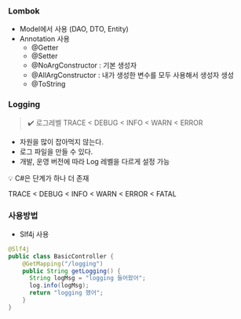 ### Lombok

- Model에서 사용 (DAO, DTO, Entity)
- Annotation 사용
    - @Getter
    - @Setter
    - @NoArgConstructor : 기본 생성자
    - @AllArgConstructor : 내가 생성한 변수를 모두 사용해서 생성자 생성
    - @ToString

### Logging

> ✔️ 로그레벨
TRACE < DEBUG < INFO < WARN < ERROR
> 
- 자원을 많이 잡아먹지 않는다.
- 로그 파일을 만들 수 있다.
- 개발, 운영 버전에 따라 Log 레벨을 다르게 설정 가능

💡 C#은 단계가 하나 더 존재

TRACE < DEBUG < INFO < WARN < ERROR < FATAL

### 사용방법

- Slf4j 사용

```java
@Slf4j
public class BasicController {
	@GetMapping("/logging")
	public String getLogging() {
	  String logMsg = "logging 들어왔어";
	  log.info(logMsg);
	  return "logging 했어";
	}
}
```